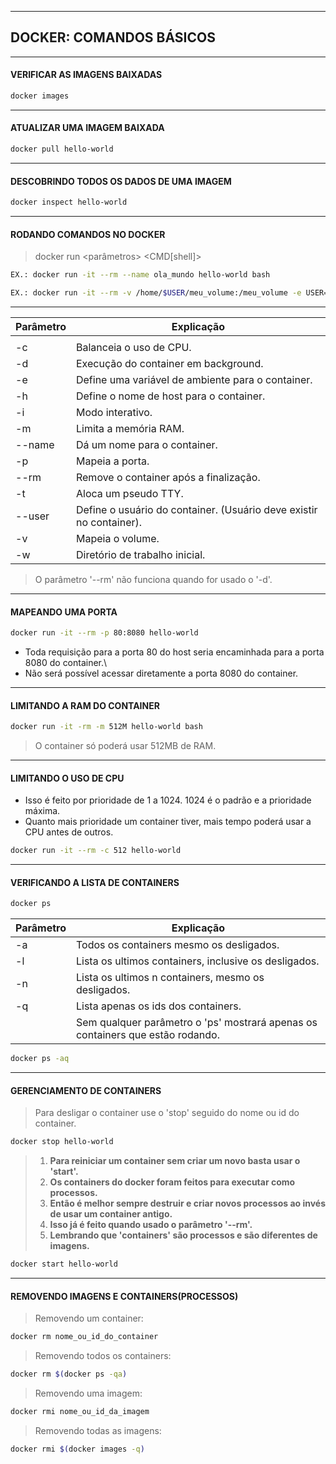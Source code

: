 ---------------------------------------------------
## DOCKER: COMANDOS BÁSICOS
---------------------------------------------------


#### VERIFICAR AS IMAGENS BAIXADAS
```sh
docker images
```
---------------------------------------------------
#### ATUALIZAR UMA IMAGEM BAIXADA
```sh
docker pull hello-world
```
---------------------------------------------------
#### DESCOBRINDO TODOS OS DADOS DE UMA IMAGEM
```sh
docker inspect hello-world
```
---------------------------------------------------
#### RODANDO COMANDOS NO DOCKER

> docker run <parâmetros> <imagem> <CMD[shell]> <argumentos>

```sh
EX.: docker run -it --rm --name ola_mundo hello-world bash
```
```sh
EX.: docker run -it --rm -v /home/$USER/meu_volume:/meu_volume -e USER=$USER -w /meu_volume  ubuntu bash
```
---------------------------------------------------

| Parâmetro | Explicação|
| --------- | --------- |
|         |                                        |
|   -c    | Balanceia o uso de CPU.                |
|   -d    | Execução do container em background.   |
|   -e    | Define uma variável de ambiente para o container. |
|   -h    | Define o nome de host para o container. |
|   -i    | Modo interativo.                       |
|   -m    | Limita a memória RAM.                  |
| --name  | Dá um nome para o container.           |
|   -p    | Mapeia a porta.                        |
|  --rm   | Remove o container após a finalização. |
|   -t    | Aloca um pseudo TTY.                   |
| --user  | Define o usuário do container. (Usuário deve existir no container). |
|   -v    | Mapeia o volume.                       |
|   -w    | Diretório de trabalho inicial.         |

>O parâmetro '--rm' não funciona quando for usado o '-d'.

---------------------------------------------------
#### MAPEANDO UMA PORTA
```sh
docker run -it --rm -p 80:8080 hello-world 
```
* Toda requisição para a porta 80 do host seria encaminhada para a porta 8080 do container.\
* Não será possível acessar diretamente a porta 8080 do container.

---------------------------------------------------
#### LIMITANDO A RAM DO CONTAINER
```sh
docker run -it -rm -m 512M hello-world bash
```
> O container só poderá usar 512MB de RAM.

---------------------------------------------------
#### LIMITANDO O USO DE CPU

 * Isso é feito por prioridade de 1 a 1024. 1024 é o padrão e a prioridade máxima.
 * Quanto mais prioridade um container tiver, mais tempo poderá usar a CPU antes de outros.
```sh
docker run -it --rm -c 512 hello-world
```
---------------------------------------------------
#### VERIFICANDO A LISTA DE CONTAINERS
```sh
docker ps
```

 | Parâmetro | Explicação|
 | --------- | --------- |
 | -a | Todos os containers mesmo os desligados.|
 | -l | Lista os ultimos containers, inclusive os desligados.|
 | -n | Lista os ultimos n containers, mesmo os desligados.|
 | -q | Lista apenas os ids dos containers.|
 |  |Sem qualquer parâmetro o 'ps' mostrará apenas os containers que estão rodando.|

```sh
docker ps -aq
```
---------------------------------------------------
#### GERENCIAMENTO DE CONTAINERS

> Para desligar o container use o 'stop' seguido do nome ou id do container.
```sh
docker stop hello-world
```

 > 1. __Para reiniciar um container sem criar um novo basta usar o 'start'.__
 > 2. __Os containers do docker foram feitos para executar como processos.__
 > 3. __Então é melhor sempre destruir e criar novos processos ao invés de usar um container antigo.__
 > 4. __Isso já é feito quando usado o parâmetro '--rm'.__
 > 5. __Lembrando que 'containers' são processos e são diferentes de imagens.__

```sh
docker start hello-world
```
---------------------------------------------------
#### REMOVENDO IMAGENS E CONTAINERS(PROCESSOS)

> Removendo um container:
```sh
docker rm nome_ou_id_do_container
```
 
> Removendo todos os containers:
```sh
docker rm $(docker ps -qa)
```


> Removendo uma imagem:
```sh
docker rmi nome_ou_id_da_imagem
```
> Removendo todas as imagens:
```sh
docker rmi $(docker images -q)
```
